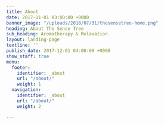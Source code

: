 ```yaml
---
title: About
date: 2017-11-01 03:00:00 +0000
banner_image: "/uploads/2018/07/31/thesensetree-home.png"
heading: About The Sense Tree
sub_heading: Aromatherapy & Relaxation
layout: landing-page
textline: ''
publish_date: 2017-12-01 04:00:00 +0000
show_staff: true
menu:
  footer:
    identifier: _about
    url: "/about/"
    weight: 1
  navigation:
    identifier: _about
    url: "/about/"
    weight: 2

---
```

